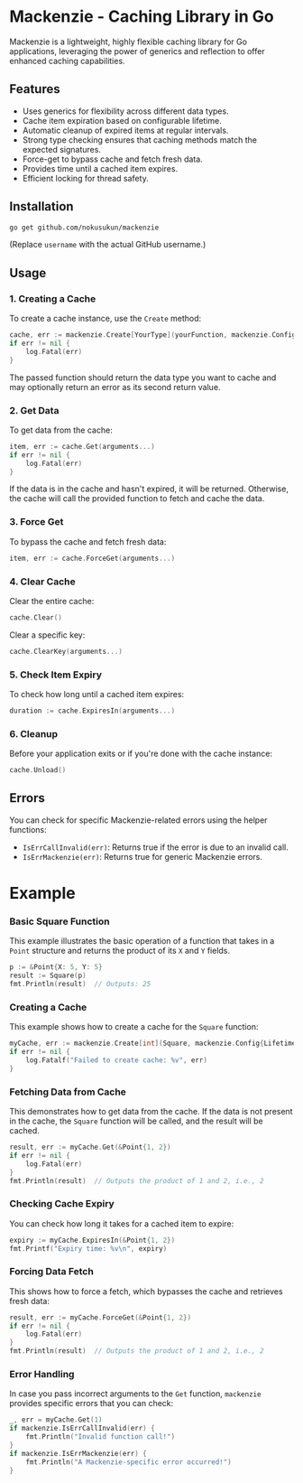 # Mackenzie - Caching Library in Go

Mackenzie is a lightweight, highly flexible caching library for Go applications, leveraging the power of generics and reflection to offer enhanced caching capabilities.

## Features

- Uses generics for flexibility across different data types.
- Cache item expiration based on configurable lifetime.
- Automatic cleanup of expired items at regular intervals.
- Strong type checking ensures that caching methods match the expected signatures.
- Force-get to bypass cache and fetch fresh data.
- Provides time until a cached item expires.
- Efficient locking for thread safety.

## Installation

```bash
go get github.com/nokusukun/mackenzie
```

(Replace `username` with the actual GitHub username.)

## Usage

### 1. Creating a Cache

To create a cache instance, use the `Create` method:

```go
cache, err := mackenzie.Create[YourType](yourFunction, mackenzie.Config{Lifetime: time.Minute, CleanInterval: time.Minute * 10})
if err != nil {
    log.Fatal(err)
}
```

The passed function should return the data type you want to cache and may optionally return an error as its second return value.

### 2. Get Data

To get data from the cache:

```go
item, err := cache.Get(arguments...)
if err != nil {
    log.Fatal(err)
}
```

If the data is in the cache and hasn't expired, it will be returned. Otherwise, the cache will call the provided function to fetch and cache the data.

### 3. Force Get

To bypass the cache and fetch fresh data:

```go
item, err := cache.ForceGet(arguments...)
```

### 4. Clear Cache

Clear the entire cache:

```go
cache.Clear()
```

Clear a specific key:

```go
cache.ClearKey(arguments...)
```

### 5. Check Item Expiry

To check how long until a cached item expires:

```go
duration := cache.ExpiresIn(arguments...)
```

### 6. Cleanup

Before your application exits or if you're done with the cache instance:

```go
cache.Unload()
```

## Errors

You can check for specific Mackenzie-related errors using the helper functions:

- `IsErrCallInvalid(err)`: Returns true if the error is due to an invalid call.
- `IsErrMackenzie(err)`: Returns true for generic Mackenzie errors.

# Example

### Basic Square Function
This example illustrates the basic operation of a function that takes in a `Point` structure and returns the product of its `X` and `Y` fields.

```go
p := &Point{X: 5, Y: 5}
result := Square(p)
fmt.Println(result)  // Outputs: 25
```

### Creating a Cache
This example shows how to create a cache for the `Square` function:

```go
myCache, err := mackenzie.Create[int](Square, mackenzie.Config{Lifetime: 1 * time.Second})
if err != nil {
    log.Fatalf("Failed to create cache: %v", err)
}
```

### Fetching Data from Cache
This demonstrates how to get data from the cache. If the data is not present in the cache, the `Square` function will be called, and the result will be cached.

```go
result, err := myCache.Get(&Point{1, 2})
if err != nil {
    log.Fatal(err)
}
fmt.Println(result)  // Outputs the product of 1 and 2, i.e., 2
```

### Checking Cache Expiry
You can check how long it takes for a cached item to expire:

```go
expiry := myCache.ExpiresIn(&Point{1, 2})
fmt.Printf("Expiry time: %v\n", expiry)
```

### Forcing Data Fetch
This shows how to force a fetch, which bypasses the cache and retrieves fresh data:

```go
result, err := myCache.ForceGet(&Point{1, 2})
if err != nil {
    log.Fatal(err)
}
fmt.Println(result)  // Outputs the product of 1 and 2, i.e., 2
```

### Error Handling
In case you pass incorrect arguments to the `Get` function, `mackenzie` provides specific errors that you can check:

```go
_, err = myCache.Get(1)
if mackenzie.IsErrCallInvalid(err) {
    fmt.Println("Invalid function call!")
}
if mackenzie.IsErrMackenzie(err) {
    fmt.Println("A Mackenzie-specific error occurred!")
}
```
